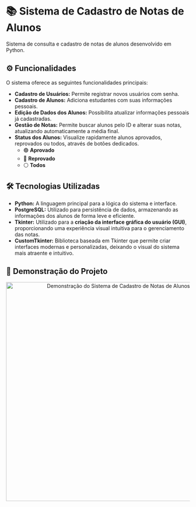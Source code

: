 
# 📚 Sistema de Cadastro de Notas de Alunos

Sistema de consulta e cadastro de notas de alunos desenvolvido em Python.


## ⚙️ Funcionalidades

O sistema oferece as seguintes funcionalidades principais:

* **Cadastro de Usuários:** Permite registrar novos usuários com senha.
* **Cadastro de Alunos:** Adiciona estudantes com suas informações pessoais.
* **Edição de Dados dos Alunos:** Possibilita atualizar informações pessoais já cadastradas.
* **Gestão de Notas:** Permite buscar alunos pelo ID e alterar suas notas, atualizando automaticamente a média final.
* **Status dos Alunos:** Visualize rapidamente alunos aprovados, reprovados ou todos, através de botões dedicados.
    * 🟢 **Aprovado**
    * 🔴 **Reprovado**
    * ⚪ **Todos**

## 🛠️ Tecnologias Utilizadas

* **Python:** A linguagem principal para a lógica do sistema e interface.
* **PostgreSQL:** Utilizado para persistência de dados, armazenando as informações dos alunos de forma leve e eficiente.
* **Tkinter:**  Utilizado para a **criação da interface gráfica do usuário (GUI)**, proporcionando uma experiência visual intuitiva para o gerenciamento das notas.
* **CustomTkinter:** Biblioteca baseada em Tkinter que permite criar interfaces modernas e personalizadas, deixando o visual do sistema mais atraente e intuitivo.


## 📸 Demonstração do Projeto

<p align="center">
    <img src="demo.gif" alt="Demonstração do Sistema de Cadastro de Notas de Alunos" width="600"/>
</p>
